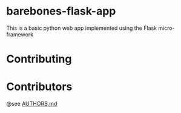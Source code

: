 # barebones-flask-app

This is a basic python web app implemented using the Flask micro-framework

# Contributing

# Contributors

@see [AUTHORS.md](AUTHORS.md)
